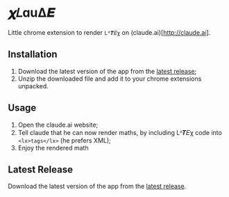 # 𝝌𝐿ɑuΔ𝜠

Little chrome extension to render `Lᴬ𝜯𝛦χ` on (claude.ai)[http://claude.ai].

## Installation

1. Download the latest version of the app from the [latest release](#latest-release);
2. Unzip the downloaded file and add it to your chrome extensions unpacked.

## Usage

1. Open the claude.ai website;
2. Tell claude that he can  now render maths, by including Lᴬ𝜯𝛦χ code into `<lx>tags</lx>` (he prefers XML);
3. Enjoy the rendered math

## Latest Release

Download the latest version of the app from the [latest release](https://github.com/your-username/my-katex-app/releases/latest).
